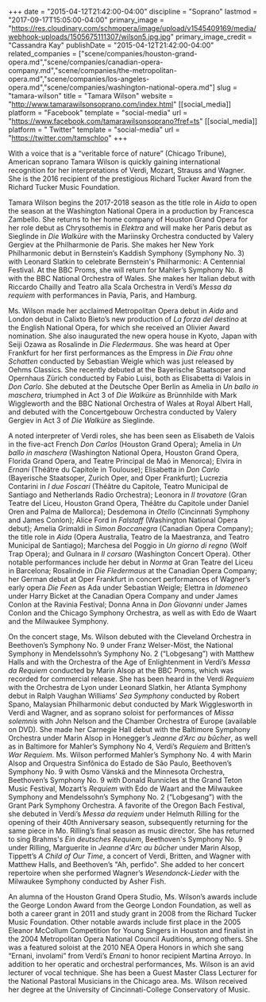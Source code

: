 +++
date = "2015-04-12T21:42:00-04:00"
discipline = "Soprano"
lastmod = "2017-09-17T15:05:00-04:00"
primary_image = "https://res.cloudinary.com/schmopera/image/upload/v1545409169/media/webhook-uploads/1505675111307/wilson5.jpg.jpg"
primary_image_credit = "Cassandra Kay"
publishDate = "2015-04-12T21:42:00-04:00"
related_companies = ["scene/companies/houston-grand-opera.md","scene/companies/canadian-opera-company.md","scene/companies/the-metropolitan-opera.md","scene/companies/los-angeles-opera.md","scene/companies/washington-national-opera.md"]
slug = "tamara-wilson"
title = "Tamara Wilson"
website = "http://www.tamarawilsonsoprano.com/index.html"
[[social_media]]
platform = "Facebook"
template = "social-media"
url = "https://www.facebook.com/tamarawilsonsoprano?fref=ts"
[[social_media]]
platform = " Twitter"
template = "social-media"
url = "https://twitter.com/tamschloo"
+++

With a voice that is a “veritable force of nature” (Chicago Tribune), American soprano Tamara Wilson is quickly gaining international recognition for her interpretations of Verdi, Mozart, Strauss and Wagner. She is the 2016 recipient of the prestigious Richard Tucker Award from the Richard Tucker Music Foundation.

Tamara Wilson begins the 2017-2018 season as the title role in *Aida* to open the season at the Washington National Opera in a production by Francesca Zambello. She returns to her home company of Houston Grand Opera for her role debut as Chrysothemis in *Elektra* and will make her Paris debut as Sieglinde in *Die Walküre* with the Mariinsky Orchestra conducted by Valery Gergiev at the Philharmonie de Paris. She makes her New York Philharmonic debut in Bernstein’s Kaddish Symphony (Symphony No. 3) with Leonard Slatkin to celebrate Bernstein's Philharmonic: A Centennial Festival. At the BBC Proms, she will return for Mahler’s Symphony No. 8 with the BBC National Orchestra of Wales. She makes her Italian debut with Riccardo Chailly and Teatro alla Scala Orchestra in Verdi’s *Messa da requiem* with performances in Pavia, Paris, and Hamburg. 

Ms. Wilson made her acclaimed Metropolitan Opera debut in *Aida* and London debut in Calixto Bieto’s new production of *La forza del destino* at the English National Opera, for which she received an Olivier Award nomination. She also inaugurated the new opera house in Kyoto, Japan with Seiji Ozawa as Rosalinde in *Die Fledermaus*. She was heard at Oper Frankfurt for her first performances as the Empress in *Die Frau ohne Schatten* conducted by Sebastian Weigle which was just released by Oehms Classics. She recently debuted at the Bayerische Staatsoper and Opernhaus Zürich conducted by Fabio Luisi, both as Elisabetta di Valois in *Don Carlo*. She debuted at the Deutsche Oper Berlin as Amelia in *Un ballo in maschera*, triumphed in Act 3 of *Die Walküre* as Brünnhilde with Mark Wiggleworth and the BBC National Orchestra of Wales at Royal Albert Hall, and debuted with the Concertgebouw Orchestra conducted by Valery Gergiev in Act 3 of *Die Walküre* as Sieglinde.

A noted interpreter of Verdi roles, she has been seen as Elisabeth de Valois in the five-act French *Don Carlos* (Houston Grand Opera); Amelia in *Un ballo in maschera* (Washington National Opera, Houston Grand Opera, Florida Grand Opera, and Teatre Principal de Maó in Menorca); Elvira in *Ernani* (Théâtre du Capitole in Toulouse); Elisabetta in *Don Carlo* (Bayerische Staatsoper, Zurich Oper, and Oper Frankfurt); Lucrezia Contarini in *I due Foscari* (Théâtre du Capitole, Teatro Municipal de Santiago and Netherlands Radio Orchestra); Leonora in *Il trovatore* (Gran Teatre del Liceu, Houston Grand Opera, Théâtre du Capitole under Daniel Oren and Palma de Mallorca); Desdemona in *Otello* (Cincinnati Symphony and James Conlon); Alice Ford in *Falstaff* (Washington National Opera debut); Amelia Grimaldi in *Simon Boccanegra* (Canadian Opera Company); the title role in *Aida* (Opera Australia, Teatro de la Maestranza, and Teatro Municipal de Santiago); Marchesa del Poggio in *Un giorno di regno* (Wolf Trap Opera); and Gulnara in *Il corsaro* (Washington Concert Opera). Other notable performances include her debut in *Norma* at Gran Teatre del Liceu in Barcelona; Rosalinde in *Die Fledermaus* at the Canadian Opera Company; her German debut at Oper Frankfurt in concert performances of Wagner’s early opera *Die Feen* as Ada under Sebastian Weigle; Elettra in *Idomeneo* under Harry Bicket at the Canadian Opera Company and under James Conlon at the Ravinia Festival; Donna Anna in *Don Giovanni* under James Conlon and the Chicago Symphony Orchestra, as well as with Edo de Waart and the Milwaukee Symphony.

On the concert stage, Ms. Wilson debuted with the Cleveland Orchestra in Beethoven’s Symphony No. 9 under Franz Welser-Möst, the National Symphony in Mendelssohn’s Symphony No. 2 (“Lobgesang”) with Matthew Halls and with the Orchestra of the Age of Enlightenment in Verdi’s *Messa da Requiem* conducted by Marin Alsop at the BBC Proms, which was recorded for commercial release. She has been heard in the Verdi *Requiem* with the Orchestra de Lyon under Leonard Slatkin, her Atlanta Symphony debut in Ralph Vaughan Williams’ *Sea Symphony* conducted by Robert Spano, Malaysian Philharmonic debut conducted by Mark Wigglesworth in Verdi and Wagner, and as soprano soloist for performances of *Missa solemnis* with John Nelson and the Chamber Orchestra of Europe (available on DVD). She made her Carnegie Hall debut with the Baltimore Symphony Orchestra under Marin Alsop in Honegger’s *Jeanne d’Arc au bûcher*, as well as in Baltimore for Mahler’s Symphony No 4, Verdi’s *Requiem* and Britten’s *War Requiem*. Ms. Wilson performed Mahler’s Symphony No. 4 with Marin Alsop and Orquestra Sinfônica do Estado de São Paulo, Beethoven’s Symphony No. 9 with Osmo Vänskä and the Minnesota Orchestra, Beethoven’s Symphony No. 9 with Donald Runnicles at the Grand Teton Music Festival, Mozart’s *Requiem* with Edo de Waart and the Milwaukee Symphony and Mendelssohn’s Symphony No. 2 (“Lobgesang”) with the Grant Park Symphony Orchestra. A favorite of the Oregon Bach Festival, she debuted in Verdi’s *Messa da requiem* under Helmuth Rilling for the opening of their 40th Anniversary season, subsequently returning for the same piece in Mo. Rilling’s final season as music director. She has returned to sing Brahms's *Ein deutsches Requiem*, Beethoven's Symphony No. 9 under Rilling, Marguerite in *Jeanne d'Arc au bûcher* under Marin Alsop, Tippett’s *A Child of Our Time*, a concert of Verdi, Britten, and Wagner with Matthew Halls, and Beethoven’s "Ah, perfido". She added to her concert repertoire when she performed Wagner’s *Wesendonck-Lieder* with the Milwaukee Symphony conducted by Asher Fish.

An alumna of the Houston Grand Opera Studio, Ms. Wilson’s awards include the George London Award from the George London Foundation, as well as both a career grant in 2011 and study grant in 2008 from the Richard Tucker Music Foundation. Other notable awards include first place in the 2005 Eleanor McCollum Competition for Young Singers in Houston and finalist in the 2004 Metropolitan Opera National Council Auditions, among others. She was a featured soloist at the 2010 NEA Opera Honors in which she sang “Ernani, involami” from Verdi’s *Ernani* to honor recipient Martina Arroyo. In addition to her operatic and orchestral performances, Ms. Wilson is an avid lecturer of vocal technique. She has been a Guest Master Class Lecturer for the National Pastoral Musicians in the Chicago area. Ms. Wilson received her degree at the University of Cincinnati-College Conservatory of Music.
